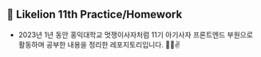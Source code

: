 ## 🦁 Likelion 11th Practice/Homework
- 2023년 1년 동안 홍익대학교 멋쟁이사자처럼 11기 아기사자 프론트엔드 부원으로 활동하며 공부한 내용을 정리한 레포지토리입니다. ✌🏻✌
